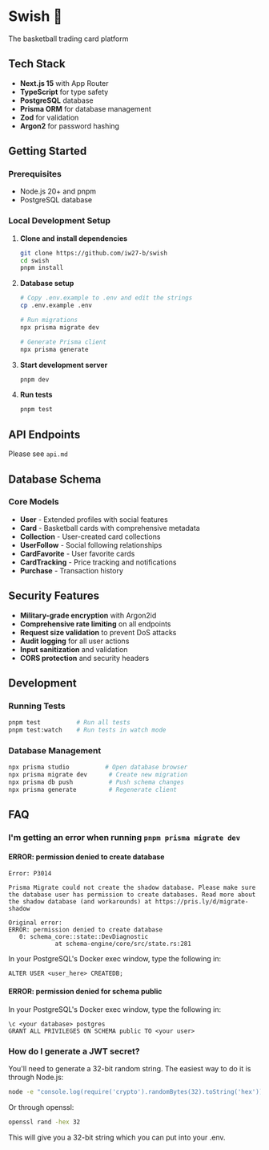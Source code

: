 # Swish 🏀
The basketball trading card platform

## Tech Stack
- **Next.js 15** with App Router
- **TypeScript** for type safety
- **PostgreSQL** database
- **Prisma ORM** for database management
- **Zod** for validation
- **Argon2** for password hashing

## Getting Started

### Prerequisites
- Node.js 20+ and pnpm
- PostgreSQL database

### Local Development Setup

1. **Clone and install dependencies**
   ```bash
   git clone https://github.com/iw27-b/swish
   cd swish
   pnpm install
   ```

2. **Database setup**
   ```bash
   # Copy .env.example to .env and edit the strings
   cp .env.example .env
   
   # Run migrations
   npx prisma migrate dev
   
   # Generate Prisma client
   npx prisma generate
   ```

3. **Start development server**
   ```bash
   pnpm dev
   ```

4. **Run tests**
   ```bash
   pnpm test
   ```

## API Endpoints

Please see `api.md`

## Database Schema

### Core Models
- **User** - Extended profiles with social features
- **Card** - Basketball cards with comprehensive metadata
- **Collection** - User-created card collections
- **UserFollow** - Social following relationships
- **CardFavorite** - User favorite cards
- **CardTracking** - Price tracking and notifications
- **Purchase** - Transaction history

## Security Features
- **Military-grade encryption** with Argon2id
- **Comprehensive rate limiting** on all endpoints
- **Request size validation** to prevent DoS attacks
- **Audit logging** for all user actions
- **Input sanitization** and validation
- **CORS protection** and security headers

## Development

### Running Tests
```bash
pnpm test          # Run all tests
pnpm test:watch    # Run tests in watch mode
```

### Database Management
```bash
npx prisma studio          # Open database browser
npx prisma migrate dev      # Create new migration
npx prisma db push          # Push schema changes
npx prisma generate         # Regenerate client
```

## FAQ

### I'm getting an error when running `pnpm prisma migrate dev`

#### ERROR: permission denied to create database
```
Error: P3014

Prisma Migrate could not create the shadow database. Please make sure the database user has permission to create databases. Read more about the shadow database (and workarounds) at https://pris.ly/d/migrate-shadow

Original error: 
ERROR: permission denied to create database
   0: schema_core::state::DevDiagnostic
             at schema-engine/core/src/state.rs:281
```

In your PostgreSQL's Docker exec window, type the following in:

```
ALTER USER <user_here> CREATEDB;
```

#### ERROR: permission denied for schema public

In your PostgreSQL's Docker exec window, type the following in:

```
\c <your database> postgres
GRANT ALL PRIVILEGES ON SCHEMA public TO <your user>
```

### How do I generate a JWT secret?

You'll need to generate a 32-bit random string. The easiest way to do it is through Node.js:

```bash
node -e "console.log(require('crypto').randomBytes(32).toString('hex'))"
```

Or through openssl:

```bash
openssl rand -hex 32
```

This will give you a 32-bit string which you can put into your .env.